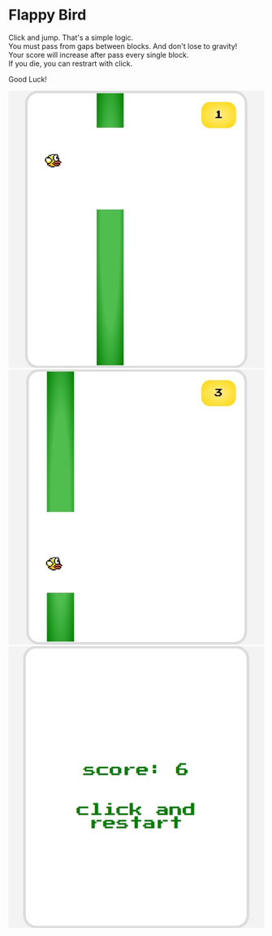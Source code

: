 # Flappy Bird
Click and jump. That's a simple logic.\
You must pass from gaps between blocks. And don't lose to gravity! \
Your score will increase after pass every single block. \
If you die, you can restrart with click.

Good Luck! 

![jump](jump.jpg)
![in passing](between.jpg)
![when you die](died.jpg)
